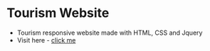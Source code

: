 # Tourism Website
- Tourism responsive website made with HTML, CSS and Jquery
- Visit here - <a href="#">click me</a>